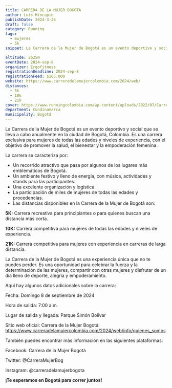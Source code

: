 ```yaml
---
title: CARRERA DE LA MUJER BOGOTA
author: Luis Hincapie
publishDate: 2024-3-26
draft: false
category: Running
tags:
  - mujeres
  - 5k
snippet: La Carrera de la Mujer de Bogotá es un evento deportivo y social que se lleva a cabo anualmente en la ciudad de Bogotá, Colombia. Es una carrera exclusiva para mujeres de todas las edades y niveles de experiencia, con el objetivo de promover la salud, el bienestar y la empoderación femenina.

altitude: 2625m
eventDate: 2024-sep-8
organizer: Ergofitness
registrationDeadline: 2024-sep-8
registrationFeed: $165.000
website: https://www.carreradelamujercolombia.com/2024/web/
distances:
  - 5k
  - 10k
  - 21k
cover: https://www.runningcolombia.com/wp-content/uploads/2022/07/Carrera-de-la-Mujer2022-salida.jpg
department: Cundinamarca
municipality: Bogotá
---
```


La Carrera de la Mujer de Bogotá es un evento deportivo y social que se lleva a cabo anualmente en la ciudad de Bogotá, Colombia. Es una carrera exclusiva para mujeres de todas las edades y niveles de experiencia, con el objetivo de promover la salud, el bienestar y la empoderación femenina.

La carrera se caracteriza por:

- Un recorrido atractivo que pasa por algunos de los lugares más emblemáticos de Bogotá.
- Un ambiente festivo y lleno de energía, con música, actividades y stands para las participantes.
- Una excelente organización y logística.
- La participación de miles de mujeres de todas las edades y procedencias.
- Las distancias disponibles en la Carrera de la Mujer de Bogotá son:

**5K:** Carrera recreativa para principiantes o para quienes buscan una distancia más corta.

**10K:** Carrera competitiva para mujeres de todas las edades y niveles de experiencia.

**21K:** Carrera competitiva para mujeres con experiencia en carreras de larga distancia.

La Carrera de la Mujer de Bogotá es una experiencia única que no te puedes perder. Es una oportunidad para celebrar la fuerza y la determinación de las mujeres, compartir con otras mujeres y disfrutar de un día lleno de deporte, alegría y empoderamiento.

Aquí hay algunos datos adicionales sobre la carrera:

Fecha: Domingo 8 de septiembre de 2024

Hora de salida: 7:00 a.m.

Lugar de salida y llegada: Parque Simón Bolívar

Sitio web oficial: Carrera de la Mujer Bogotá: https://www.carreradelamujercolombia.com/2024/web/info/quienes_somos

También puedes encontrar más información en las siguientes plataformas:

Facebook: Carrera de la Mujer Bogotá

Twitter: @CarreraMujerBog

Instagram: @carreradelamujerbogota

**¡Te esperamos en Bogotá para correr juntos!**
